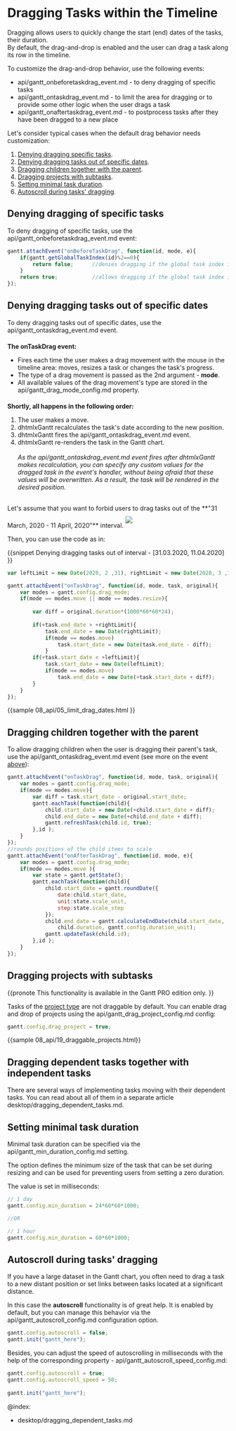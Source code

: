 Dragging Tasks within the Timeline
=============================================

Dragging allows users to quickly change the start (end) dates of the tasks, their duration. <br>
By default, the drag-and-drop is enabled and the user can drag a task along its row in the timeline.

To customize the drag-and-drop behavior, use the following events:

- api/gantt_onbeforetaskdrag_event.md - to deny dragging of specific tasks
- api/gantt_ontaskdrag_event.md - to limit the area for dragging or to provide some other logic when the user drags a task 
- api/gantt_onaftertaskdrag_event.md - to postprocess tasks after they have been dragged to a new place

Let's consider typical cases when the default drag behavior needs customization:


1. [Denying dragging specific tasks](#denyingdraggingofspecifictasks).
2. [Denying dragging tasks out of specific dates](#denyingdraggingtasksoutofspecificdates).
3. [Dragging children together with the parent](#draggingchildrentogetherwiththeparent).
4. [Dragging projects with subtasks](#draggingprojectswithsubtasks).
5. [Setting minimal task duration](#settingminimaltaskduration).
6. [Autoscroll during tasks' dragging](#autoscrollduringtasksdragging).



Denying dragging of specific tasks
---------------------------------------

To deny dragging of specific tasks, use the api/gantt_onbeforetaskdrag_event.md event:

~~~js
gantt.attachEvent("onBeforeTaskDrag", function(id, mode, e){
	if(gantt.getGlobalTaskIndex(id)%2==0){
		return false;      //denies dragging if the global task index is odd
	}
	return true;           //allows dragging if the global task index is even
});
~~~


Denying dragging tasks out of specific dates
---------------------------------------
To deny dragging tasks out of specific dates, use the api/gantt_ontaskdrag_event.md event. 

<p style="margin-top: 20px; font-weight: bold;"> The onTaskDrag event: </p>

<ul style="margin-top:5px;">
	<li>Fires each time the user makes a drag movement with the mouse in the timeline area: moves, resizes a task or changes the task's progress.</li>
	<li>The type of a drag movement is passed as the 2nd argument - <b>mode</b>.</li> 
	<li>All available values of the drag movement's type are stored in the api/gantt_drag_mode_config.md property.</li>
</ul>

<p style="margin-top: 20px; font-weight: bold;">Shortly, all happens in the following order:</p>

<ol style="margin-top:5px;">
	<li>The user makes a move.</li>
    <li>dhtmlxGantt recalculates the task's  date according to the new position.</li>
    <li>dhtmlxGantt fires the api/gantt_ontaskdrag_event.md event.</li>
    <li>dhtmlxGantt re-renders the task in the Gantt chart. <br>  <br> <i>As the api/gantt_ontaskdrag_event.md event fires after dhtmlxGantt makes recalculation, 
    you can specify any custom values for the dragged task in the event's handler, without being afraid that these values will be overwritten. As a result, the task will be rendered in the desired position.</i>
</li>
</ol>


<br>
Let's assume that you want to forbid users to drag tasks out of  the **"31 March, 2020 - 11 April, 2020"** interval. 

<img style="margin-top:10px; margin-bottom:10px;" src="desktop/custom_dnd.png"/>

Then, you can use the code as in:

{{snippet
	Denying dragging tasks out of interval - [31.03.2020, 11.04.2020]
}}
~~~js
var leftLimit = new Date(2020, 2 ,31), rightLimit = new Date(2020, 3 ,12);

gantt.attachEvent("onTaskDrag", function(id, mode, task, original){
	var modes = gantt.config.drag_mode;
	if(mode == modes.move || mode == modes.resize){
    
    	var diff = original.duration*(1000*60*60*24);
       
		if(+task.end_date > +rightLimit){
			task.end_date = new Date(rightLimit);
			if(mode == modes.move)
				task.start_date = new Date(task.end_date - diff);
			}
		if(+task.start_date < +leftLimit){
			task.start_date = new Date(leftLimit);
			if(mode == modes.move)
				task.end_date = new Date(+task.start_date + diff);
		}
	}
});
~~~

{{sample
	08_api/05_limit_drag_dates.html
}}


Dragging children together with the parent
-----------------------------------------------------

To allow dragging children when the user is dragging their parent's task, use the api/gantt_ontaskdrag_event.md event (see more on the event [above](desktop/dnd.md#denyingdraggingtasksoutofspecificdates)):

~~~js
gantt.attachEvent("onTaskDrag", function(id, mode, task, original){
	var modes = gantt.config.drag_mode;
    if(mode == modes.move){
    	var diff = task.start_date - original.start_date;
		gantt.eachTask(function(child){
			child.start_date = new Date(+child.start_date + diff);
			child.end_date = new Date(+child.end_date + diff);
			gantt.refreshTask(child.id, true);
		},id );
	}
});
//rounds positions of the child items to scale
gantt.attachEvent("onAfterTaskDrag", function(id, mode, e){
	var modes = gantt.config.drag_mode;
    if(mode == modes.move ){
    	var state = gantt.getState();
        gantt.eachTask(function(child){          
        	child.start_date = gantt.roundDate({
            	date:child.start_date, 
            	unit:state.scale_unit, 
            	step:state.scale_step
          	});			
          	child.end_date = gantt.calculateEndDate(child.start_date, 
            	child.duration, gantt.config.duration_unit);
          	gantt.updateTask(child.id);
        },id );
    }
});
~~~

Dragging projects with subtasks
-------------------------------------------

{{pronote
This functionality is available in the Gantt PRO edition only. 
}}

Tasks of the [project type](api/gantt_types_config.md) are not draggable by default.
You can enable drag and drop of projects using the api/gantt_drag_project_config.md config:

~~~js
gantt.config.drag_project = true;
~~~

{{sample 08_api/19_draggable_projects.html}}

Dragging dependent tasks together with independent tasks
-------------------------------------------

There are several ways of implementing tasks moving with their dependent tasks.
You can read about all of them in a separate article desktop/dragging_dependent_tasks.md.


Setting minimal task duration
-------------------------------------------

Minimal task duration can be specified via the api/gantt_min_duration_config.md setting.

The option defines the minimum size of the task that can be set during resizing and can be used for preventing users from setting a zero duration.

The value is set in milliseconds:
~~~js
// 1 day
gantt.config.min_duration = 24*60*60*1000;

//OR

// 1 hour
gantt.config.min_duration = 60*60*1000;
~~~

Autoscroll during tasks' dragging
---------------------------------

If you have a large dataset in the Gantt chart, you often need to drag a task to a new distant position or set links between tasks located at a significant distance.

In this case the **autoscroll** functionality is of great help. It is enabled by default, but you can manage this behavior via 
the api/gantt_autoscroll_config.md configuration option.

~~~js
gantt.config.autoscroll = false;
gantt.init("gantt_here");
~~~

Besides, you can adjust the speed of autoscrolling in milliseconds with the help of the corresponding property - api/gantt_autoscroll_speed_config.md:

~~~js
gantt.config.autoscroll = true;
gantt.config.autoscroll_speed = 50;
 
gantt.init("gantt_here");
~~~


@index:
- desktop/dragging_dependent_tasks.md